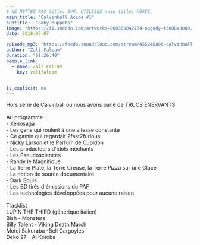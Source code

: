 ```yaml
---
# NE METTEZ PAS title: SVP. UTILISEZ main_title: MERCI.
main_title: "Calvinball Acide #1"
subtitle:  "Baby Muppets"
image: "https://i1.sndcdn.com/artworks-000358042734-nogqdy-t3000x3000.jpg"
date: 2018-06-07

episode_mp3: "https://feeds.soundcloud.com/stream/455248806-calvinball-radio-calvinball-acide-1-baby-muppets.mp3"
author: "Zali Falcam"
duration: "01:26:40"
people_link: 
  - name: Zali Falcam
    key: zalifalcam


is_explicit: no
---
```


<PodcastHeader/>

<!-- ECRIRE LA DESCRIPTION DE L'EPISODE SOUS CETTE LIGNE -->
Hors série de Calvinball ou nous avons parlé de TRUCS ÉNERVANTS.<br><br>Au programme : <br>- Xenosaga<br>- Les gens qui roulent à une vitesse constante<br>- Ce gamin qui regardait 2fast2furious<br>- Nicky Larson et le Parfum de Cupidon<br>- Les producteurs d'idols méchants<br>- Les Pseudosciences<br>- Randy le Magnifique<br>- La Terre Plate, la Terre Creuse, la Terre Pizza sur une Glace<br>- La notion de source documentaire<br>- Dark Souls<br>- Les BD tirés d'émissions du PAF<br>- Les technologies développées pour aucune raison<br><br>Tracklist <br>LUPIN THE THIRD (générique italien)<br>Bish - Monsters<br>Billy Talent - Viking Death March<br>Motoi Sakuraba -Bell Gargoyles<br>Deko 27 - Ai Kotoba

